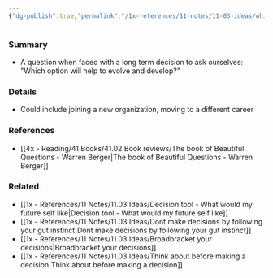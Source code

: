 ```yaml
---
{"dg-publish":true,"permalink":"/1x-references/11-notes/11-03-ideas/which-option-will-help-me-to-develop/","title":"Which option will help me to develop","created":"2023-05-31T20:49:44.000+03:00","updated":"2024-02-14T20:18:20.353+03:00"}
---
```



### Summary
- A question when faced with a long term decision to ask ourselves: "Which option will help to evolve and develop?"

### Details
- Could include joining a new organization, moving to a different career

### References
- [[4x - Reading/41 Books/41.02 Book reviews/The book of Beautiful Questions - Warren Berger\|The book of Beautiful Questions - Warren Berger]]

### Related
- [[1x - References/11 Notes/11.03 Ideas/Decision tool - What would my future self like\|Decision tool - What would my future self like]]
- [[1x - References/11 Notes/11.03 Ideas/Dont make decisions by following your gut instinct\|Dont make decisions by following your gut instinct]]
- [[1x - References/11 Notes/11.03 Ideas/Broadbracket your decisions\|Broadbracket your decisions]]
- [[1x - References/11 Notes/11.03 Ideas/Think about before making a decision\|Think about before making a decision]]